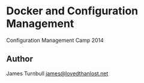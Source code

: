 # Docker and Configuration Management

Configuration Management Camp 2014

## Author

James Turnbull <james@lovedthanlost.net>

